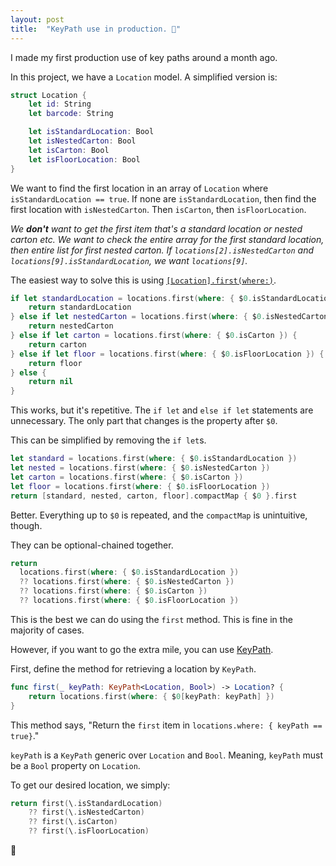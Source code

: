 ```yaml
---
layout: post
title:  "KeyPath use in production. 🎉"
---
```


I made my first production use of key paths around a month ago.

In this project, we have a `Location` model. A simplified version is:
``` swift
struct Location {
    let id: String
    let barcode: String

    let isStandardLocation: Bool
    let isNestedCarton: Bool
    let isCarton: Bool
    let isFloorLocation: Bool
}
```
We want to find the first location in an array of `Location` where `isStandardLocation == true`. If none are `isStandardLocation`, then find the first location with `isNestedCarton`. Then `isCarton`, then `isFloorLocation`.

_We **don't** want to get the first item that's a standard location or nested carton etc. We want to check the entire array for the first standard location, then entire list for first nested carton. If `locations[2].isNestedCarton` and `locations[9].isStandardLocation`, we want `locations[9]`._

The easiest way to solve this is using [`[Location].first(where:)`](https://developer.apple.com/documentation/swift/array/1848165-first).

``` swift
if let standardLocation = locations.first(where: { $0.isStandardLocation }) {
    return standardLocation
} else if let nestedCarton = locations.first(where: { $0.isNestedCarton }) {
    return nestedCarton
} else if let carton = locations.first(where: { $0.isCarton }) {
    return carton
} else if let floor = locations.first(where: { $0.isFloorLocation }) {
    return floor
} else {
    return nil
}
```
This works, but it's repetitive. The `if let` and `else if let` statements are unnecessary. The only part that changes is the property after `$0`.

This can be simplified by removing the `if let`s.

``` swift
let standard = locations.first(where: { $0.isStandardLocation })
let nested = locations.first(where: { $0.isNestedCarton })
let carton = locations.first(where: { $0.isCarton })
let floor = locations.first(where: { $0.isFloorLocation })
return [standard, nested, carton, floor].compactMap { $0 }.first
```

Better. Everything up to `$0` is repeated, and the `compactMap` is unintuitive, though.

They can be optional-chained together.
```swift
return
  locations.first(where: { $0.isStandardLocation })
  ?? locations.first(where: { $0.isNestedCarton })
  ?? locations.first(where: { $0.isCarton })
  ?? locations.first(where: { $0.isFloorLocation })
```

This is the best we can do using the `first` method. This is fine in the majority of cases.

However, if you want to go the extra mile, you can use [KeyPath](https://developer.apple.com/documentation/swift/keypath).

First, define the method for retrieving a location by `KeyPath`.

``` swift
func first(_ keyPath: KeyPath<Location, Bool>) -> Location? {
    return locations.first(where: { $0[keyPath: keyPath] })
}
```
This method says, "Return the `first` item in `locations.where: { keyPath == true}`." 

`keyPath` is a `KeyPath` generic over `Location` and `Bool`. Meaning, `keyPath` must be a `Bool` property on `Location`.

To get our desired location, we simply:
``` swift
return first(\.isStandardLocation) 
    ?? first(\.isNestedCarton) 
    ?? first(\.isCarton) 
    ?? first(\.isFloorLocation)
```
🎉
